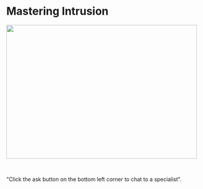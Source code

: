# Mastering Intrusion

<html>
<title>Mastering Intrusion</title>
<body>


<p><div class="pubble-app" data-app-id="106500" data-app-identifier="106500"></div>
<script type="text/javascript" src="https://cdn.pubble.io/javascript/loader.js" defer></script></p>

<p><img src="C:\Users\neo\Downloads\Pubble-chat-main\Pubble-chat-main\Images\download.png" width="500px" height="350px"></p>

<br> <p>"Click the ask button on the bottom left corner to chat to a specialist".</p></br>

</body>
</html>
